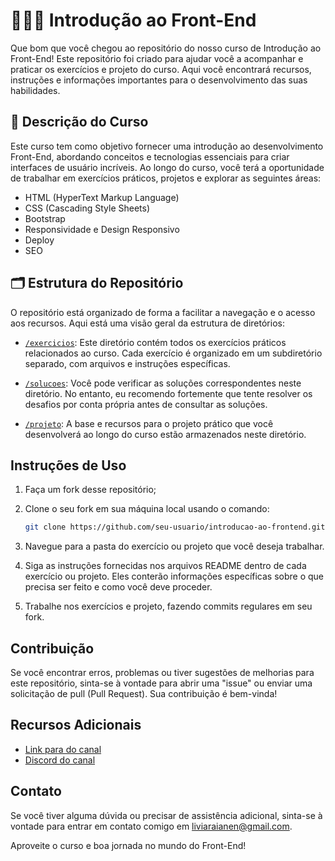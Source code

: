 # 👩🏻‍💻 Introdução ao Front-End

Que bom que você chegou ao repositório do nosso curso de Introdução ao Front-End! Este repositório foi criado para ajudar você a acompanhar e praticar os exercícios e projeto do curso. Aqui você encontrará recursos, instruções e informações importantes para o desenvolvimento das suas habilidades.

## 📑  Descrição do Curso

Este curso tem como objetivo fornecer uma introdução ao desenvolvimento Front-End, abordando conceitos e tecnologias essenciais para criar interfaces de usuário incríveis. Ao longo do curso, você terá a oportunidade de trabalhar em exercícios práticos, projetos e explorar as seguintes áreas:

- HTML (HyperText Markup Language)
- CSS (Cascading Style Sheets)
- Bootstrap
- Responsividade e Design Responsivo
- Deploy
- SEO

## 🗂 Estrutura do Repositório

O repositório está organizado de forma a facilitar a navegação e o acesso aos recursos. Aqui está uma visão geral da estrutura de diretórios:

- [`/exercicios`](./exercicios/): Este diretório contém todos os exercícios práticos relacionados ao curso. Cada exercício é organizado em um subdiretório separado, com arquivos e instruções específicas.

- [`/solucoes`](./solucoes/): Você pode verificar as soluções correspondentes neste diretório. No entanto, eu recomendo fortemente que tente resolver os desafios por conta própria antes de consultar as soluções.

- [`/projeto`](./projeto/): A base e recursos para o projeto prático que você desenvolverá ao longo do curso estão armazenados neste diretório.

## Instruções de Uso

1. Faça um fork desse repositório;

2. Clone o seu fork em sua máquina local usando o comando:

   ```bash
   git clone https://github.com/seu-usuario/introducao-ao-frontend.git
   ```

3. Navegue para a pasta do exercício ou projeto que você deseja trabalhar.

4. Siga as instruções fornecidas nos arquivos README dentro de cada exercício ou projeto. Eles conterão informações específicas sobre o que precisa ser feito e como você deve proceder.

5. Trabalhe nos exercícios e projeto, fazendo commits regulares em seu fork.

## Contribuição

Se você encontrar erros, problemas ou tiver sugestões de melhorias para este repositório, sinta-se à vontade para abrir uma "issue" ou enviar uma solicitação de pull (Pull Request). Sua contribuição é bem-vinda!

## Recursos Adicionais

- [Link para do canal](https://www.youtube.com/channel/UCDyFYRMV6G8ULVe2GHHF_SA)
- [Discord do canal](https://discord.gg/YeTrqthE)

## Contato

Se você tiver alguma dúvida ou precisar de assistência adicional, sinta-se à vontade para entrar em contato comigo em [liviaraianen@gmail.com](mailto:liviaraianen@gmail.com).

Aproveite o curso e boa jornada no mundo do Front-End!